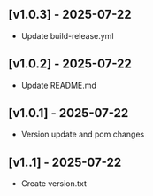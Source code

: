 ## [v1.0.3] - 2025-07-22

- Update build-release.yml

## [v1.0.2] - 2025-07-22

- Update README.md

## [v1.0.1] - 2025-07-22

- Version update and pom changes

## [v1..1] - 2025-07-22

- Create version.txt

